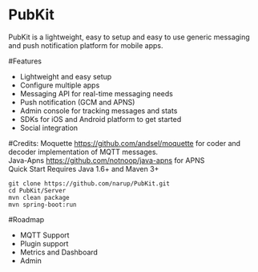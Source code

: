 # PubKit
PubKit is a lightweight, easy to setup and easy to use generic messaging and push notification platform for mobile apps. 

#Features
* Lightweight and easy setup
* Configure multiple apps
* Messaging API for real-time messaging needs
* Push notification (GCM and APNS) 
* Admin console for tracking messages and stats
* SDKs for iOS and Android platform to get started
* Social integration

#Credits:
Moquette <a href="https://github.com/andsel/moquette">https://github.com/andsel/moquette</a>
for coder and decoder implementation of MQTT messages.
<br/>
Java-Apns <a href="https://github.com/notnoop/java-apns">https://github.com/notnoop/java-apns</a> for APNS
<br>
Quick Start
Requires Java 1.6+ and Maven 3+

```
git clone https://github.com/narup/PubKit.git
cd PubKit/Server
mvn clean package
mvn spring-boot:run
```
#Roadmap
* MQTT Support
* Plugin support
* Metrics and Dashboard
* Admin
